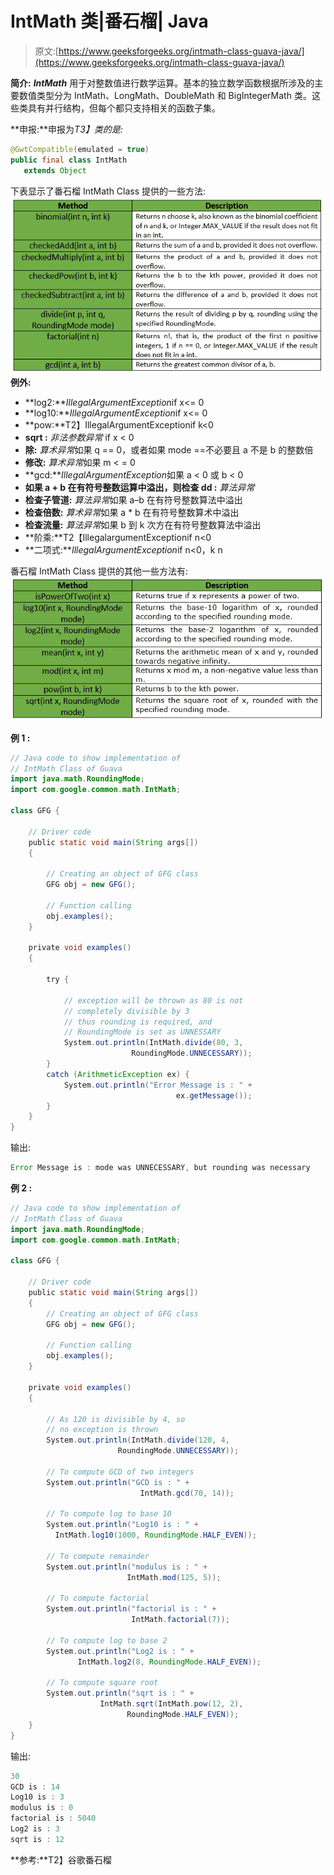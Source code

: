 # IntMath 类|番石榴| Java

> 原文:[https://www.geeksforgeeks.org/intmath-class-guava-java/](https://www.geeksforgeeks.org/intmath-class-guava-java/)

**简介:** ***IntMath*** 用于对整数值进行数学运算。基本的独立数学函数根据所涉及的主要数值类型分为 IntMath、LongMath、DoubleMath 和 BigIntegerMath 类。这些类具有并行结构，但每个都只支持相关的函数子集。

**申报:**申报为*T3】类的是:*

```java
@GwtCompatible(emulated = true)
public final class IntMath
   extends Object

```

下表显示了番石榴 IntMath Class 提供的一些方法:
![](img/078061f27c205afc7e94c1bb854c9a62.png)
**例外:**

*   **log2:***IllegalArgumentException*if x<= 0
*   **log10:***IllegalArgumentException*if x<= 0
*   **pow:**T2】IllegalArgumentExceptionif k<0
*   **sqrt :** *非法参数异常* if x < 0
*   **除:** *算术异常*如果 q == 0，或者如果 mode ==不必要且 a 不是 b 的整数倍
*   **修改:** *算术异常*如果 m < = 0
*   **gcd:***IllegalArgumentException*如果 a < 0 或 b < 0
*   **如果 a + b 在有符号整数运算中溢出，则检查 dd :** *算法异常*
*   **检查子管道:** *算法异常*如果 a–b 在有符号整数算法中溢出
*   **检查倍数:** *算术异常*如果 a * b 在有符号整数算术中溢出
*   **检查流量:** *算法异常*如果 b 到 k 次方在有符号整数算法中溢出
*   **阶乘:**T2【IllegalargumentExceptionif n<0
*   **二项式:***IllegalArgumentException*if n<0，k n

番石榴 IntMath Class 提供的其他一些方法有:
![](img/ae1d00c9be7527f99c84ccff304f3512.png)

**例 1 :**

```java
// Java code to show implementation of
// IntMath Class of Guava
import java.math.RoundingMode;
import com.google.common.math.IntMath;

class GFG {

    // Driver code
    public static void main(String args[])
    {

        // Creating an object of GFG class
        GFG obj = new GFG();

        // Function calling
        obj.examples();
    }

    private void examples()
    {

        try {

            // exception will be thrown as 80 is not
            // completely divisible by 3
            // thus rounding is required, and
            // RoundingMode is set as UNNESSARY
            System.out.println(IntMath.divide(80, 3,
                           RoundingMode.UNNECESSARY));
        }
        catch (ArithmeticException ex) {
            System.out.println("Error Message is : " + 
                                     ex.getMessage());
        }
    }
}
```

输出:

```java
Error Message is : mode was UNNECESSARY, but rounding was necessary

```

**例 2 :**

```java
// Java code to show implementation of
// IntMath Class of Guava
import java.math.RoundingMode;
import com.google.common.math.IntMath;

class GFG {

    // Driver code
    public static void main(String args[])
    {
        // Creating an object of GFG class
        GFG obj = new GFG();

        // Function calling
        obj.examples();
    }

    private void examples()
    {

        // As 120 is divisible by 4, so
        // no exception is thrown
        System.out.println(IntMath.divide(120, 4,
                        RoundingMode.UNNECESSARY));

        // To compute GCD of two integers
        System.out.println("GCD is : " + 
                             IntMath.gcd(70, 14));

        // To compute log to base 10
        System.out.println("Log10 is : " +
          IntMath.log10(1000, RoundingMode.HALF_EVEN));

        // To compute remainder
        System.out.println("modulus is : " +
                          IntMath.mod(125, 5));

        // To compute factorial
        System.out.println("factorial is : " +
                           IntMath.factorial(7));

        // To compute log to base 2
        System.out.println("Log2 is : " + 
               IntMath.log2(8, RoundingMode.HALF_EVEN));

        // To compute square root
        System.out.println("sqrt is : " +
                    IntMath.sqrt(IntMath.pow(12, 2),
                          RoundingMode.HALF_EVEN));
    }
}
```

输出:

```java
30
GCD is : 14
Log10 is : 3
modulus is : 0
factorial is : 5040
Log2 is : 3
sqrt is : 12

```

**参考:**T2】谷歌番石榴